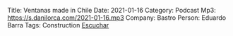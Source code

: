 Title: Ventanas made in Chile 
Date: 2021-01-16
Category: Podcast
Mp3: https://s.danilorca.com/2021-01-16.mp3
Company: Bastro
Person: Eduardo Barra
Tags: Construction
<a href="https://s.danilorca.com/2021-01-16.mp3" type="audio/mpeg">
Escuchar
</a>
